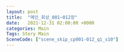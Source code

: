 ```yaml
---
layout: post
title:  "메인_회상_001~012장"
date:   2021-12-31 02:00:00 +0000
categories: Main
Tags: Story Main
SceneCode: ["scene_skip_cp001-012_q1_s10"]
---
```

